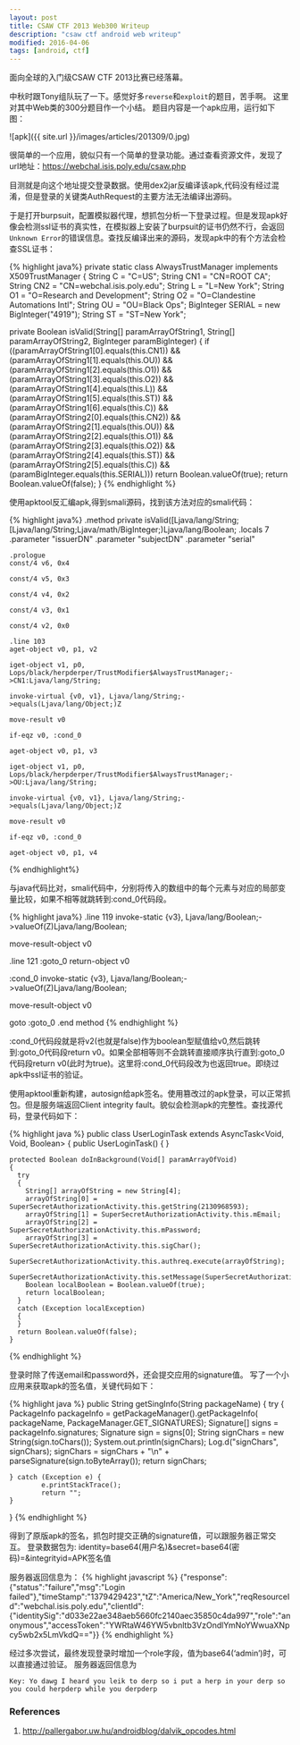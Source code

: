 ```yaml
---
layout: post
title: CSAW CTF 2013 Web300 Writeup
description: "csaw ctf android web writeup"
modified: 2016-04-06
tags: [android, ctf]
---
```


面向全球的入门级CSAW CTF 2013比赛已经落幕。

中秋时跟Tony组队玩了一下。感觉好多`reverse`和`exploit`的题目，苦手啊。
这里对其中Web类的300分题目作一个小结。
题目内容是一个apk应用，运行如下图：

![apk]({{ site.url }}/images/articles/201309/0.jpg)

很简单的一个应用，貌似只有一个简单的登录功能。通过查看资源文件，发现了url地址：<https://webchal.isis.poly.edu/csaw.php>

目测就是向这个地址提交登录数据。使用dex2jar反编译该apk,代码没有经过混淆，但是登录的关键类AuthRequest的主要方法无法编译出源码。

于是打开burpsuit，配置模拟器代理，想抓包分析一下登录过程。但是发现apk好像会检测ssl证书的真实性，在模拟器上安装了burpsuit的证书仍然不行，会返回`Unknown Error`的错误信息。查找反编译出来的源码，发现apk中的有个方法会检查SSL证书：

{% highlight java%}
private static class AlwaysTrustManager
  implements X509TrustManager
{
  String C = "C=US";
  String CN1 = "CN=ROOT CA";
  String CN2 = "CN=webchal.isis.poly.edu";
  String L = "L=New York";
  String O1 = "O=Research and Development";
  String O2 = "O=Clandestine Automations Intl";
  String OU = "OU=Black Ops";
  BigInteger SERIAL = new BigInteger("4919");
  String ST = "ST=New York";

  private Boolean isValid(String[] paramArrayOfString1, String[] paramArrayOfString2, BigInteger paramBigInteger)
  {
    if ((paramArrayOfString1[0].equals(this.CN1)) && (paramArrayOfString1[1].equals(this.OU)) && (paramArrayOfString1[2].equals(this.O1)) && (paramArrayOfString1[3].equals(this.O2)) && (paramArrayOfString1[4].equals(this.L)) && (paramArrayOfString1[5].equals(this.ST)) && (paramArrayOfString1[6].equals(this.C)) && (paramArrayOfString2[0].equals(this.CN2)) && (paramArrayOfString2[1].equals(this.OU)) && (paramArrayOfString2[2].equals(this.O1)) && (paramArrayOfString2[3].equals(this.O2)) && (paramArrayOfString2[4].equals(this.ST)) && (paramArrayOfString2[5].equals(this.C)) && (paramBigInteger.equals(this.SERIAL)))
      return Boolean.valueOf(true);
    return Boolean.valueOf(false);
  }
{% endhighlight %}

使用apktool反汇编apk,得到smali源码，找到该方法对应的smali代码：

{% highlight java%}
.method private isValid([Ljava/lang/String;[Ljava/lang/String;Ljava/math/BigInteger;)Ljava/lang/Boolean;
    .locals 7
    .parameter "issuerDN"
    .parameter "subjectDN"
    .parameter "serial"

    .prologue
    const/4 v6, 0x4

    const/4 v5, 0x3

    const/4 v4, 0x2

    const/4 v3, 0x1

    const/4 v2, 0x0

    .line 103
    aget-object v0, p1, v2

    iget-object v1, p0, Lops/black/herpderper/TrustModifier$AlwaysTrustManager;->CN1:Ljava/lang/String;

    invoke-virtual {v0, v1}, Ljava/lang/String;->equals(Ljava/lang/Object;)Z

    move-result v0

    if-eqz v0, :cond_0

    aget-object v0, p1, v3

    iget-object v1, p0, Lops/black/herpderper/TrustModifier$AlwaysTrustManager;->OU:Ljava/lang/String;

    invoke-virtual {v0, v1}, Ljava/lang/String;->equals(Ljava/lang/Object;)Z

    move-result v0

    if-eqz v0, :cond_0

    aget-object v0, p1, v4
{% endhighlight%}

与java代码比对，smali代码中，分别将传入的数组中的每个元素与对应的局部变量比较，如果不相等就跳转到:cond_0代码段。

{% highlight java%}
.line 119
invoke-static {v3}, Ljava/lang/Boolean;->valueOf(Z)Ljava/lang/Boolean;

move-result-object v0

.line 121
:goto_0
return-object v0

:cond_0
invoke-static {v3}, Ljava/lang/Boolean;->valueOf(Z)Ljava/lang/Boolean;

move-result-object v0

goto :goto_0
.end method
{% endhighlight %}

:cond_0代码段就是将v2(也就是false)作为boolean型赋值给v0,然后跳转到:goto_0代码段return v0。如果全部相等则不会跳转直接顺序执行直到:goto_0代码段return v0(此时为true)。这里将:cond_0代码段改为也返回true。即绕过apk中ssl证书的验证。

使用apktool重新构建，autosign给apk签名。使用篡改过的apk登录，可以正常抓包。但是服务端返回Client integrity fault。貌似会检测apk的完整性。查找源代码，登录代码如下：

{% highlight java %}
public class UserLoginTask extends AsyncTask<Void, Void, Boolean>
  {
    public UserLoginTask()
    {
    }

    protected Boolean doInBackground(Void[] paramArrayOfVoid)
    {
      try
      {
        String[] arrayOfString = new String[4];
        arrayOfString[0] = SuperSecretAuthorizationActivity.this.getString(2130968593);
        arrayOfString[1] = SuperSecretAuthorizationActivity.this.mEmail;
        arrayOfString[2] = SuperSecretAuthorizationActivity.this.mPassword;
        arrayOfString[3] = SuperSecretAuthorizationActivity.this.sigChar();
        SuperSecretAuthorizationActivity.this.authreq.execute(arrayOfString);
        SuperSecretAuthorizationActivity.this.setMessage(SuperSecretAuthorizationActivity.this.getString(2130968590));
        Boolean localBoolean = Boolean.valueOf(true);
        return localBoolean;
      }
      catch (Exception localException)
      {
      }
      return Boolean.valueOf(false);
    }

{% endhighlight %}

登录时除了传送email和password外，还会提交应用的signature值。
写了一个小应用来获取apk的签名值，关键代码如下：

{% highlight java %}
public String getSingInfo(String packageName) {
    try {
        PackageInfo packageInfo = getPackageManager().getPackageInfo(
                            packageName, PackageManager.GET_SIGNATURES);
        Signature[] signs = packageInfo.signatures;
        Signature sign = signs[0];
        String signChars = new String(sign.toChars());
        System.out.println(signChars);
        Log.d("signChars", signChars);
        signChars = signChars + "\n" + parseSignature(sign.toByteArray());
        return signChars;

    } catch (Exception e) {
            e.printStackTrace();
            return "";
    }
}
{% endhighlight %}

得到了原版apk的签名，抓包时提交正确的signature值，可以跟服务器正常交互。
登录数据包为:
    identity=base64(用户名)&secret=base64(密码)=&integrityid=APK签名值

服务器返回信息为：
{% highlight javascript %}
{"response":{"status":"failure","msg":"Login failed"},"timeStamp":"1379429423","tZ":"America/New_York","reqResourceId":"webchal.isis.poly.edu","clientId":{"identitySig":"d033e22ae348aeb5660fc2140aec35850c4da997","role":"anonymous","accessToken":"YWRtaW46YW5vbnltb3VzOndlYmNoYWwuaXNpcy5wb2x5LmVkdQ=="}}
{% endhighlight %}

经过多次尝试，最终发现登录时增加一个role字段，值为base64(‘admin’)时，可以直接通过验证。
服务器返回信息为

    Key: Yo dawg I heard you leik to derp so i put a herp in your derp so you could herpderp while you derpderp


### References

1. <http://pallergabor.uw.hu/androidblog/dalvik_opcodes.html>
